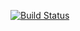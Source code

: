 [![Build Status](https://travis-ci.org/nearjay06/Green_Mile.svg?branch=ft-login-168228064)](https://travis-ci.org/nearjay06/Green_Mile)